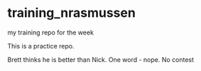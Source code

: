# training_nrasmussen
my training repo for the week

This is a practice repo.

Brett thinks he is better than Nick. One word - nope. No contest
